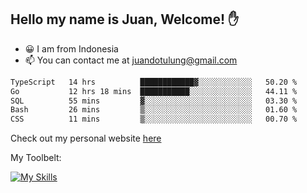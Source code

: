 ## Hello my name is Juan, Welcome! ✋

- 😀 I am from Indonesia
- 📫 You can contact me at juandotulung@gmail.com

<!--START_SECTION:waka-->

```txt
TypeScript   14 hrs          ████████████▓░░░░░░░░░░░░   50.20 %
Go           12 hrs 18 mins  ███████████░░░░░░░░░░░░░░   44.11 %
SQL          55 mins         ▓░░░░░░░░░░░░░░░░░░░░░░░░   03.30 %
Bash         26 mins         ▒░░░░░░░░░░░░░░░░░░░░░░░░   01.60 %
CSS          11 mins         ▒░░░░░░░░░░░░░░░░░░░░░░░░   00.70 %
```

<!--END_SECTION:waka-->

Check out my personal website [here](https://juanchristian.com)

My Toolbelt:

[![My Skills](https://skillicons.dev/icons?i=go,js,ts,nodejs,react,nextjs,python,php,laravel,aws,bash,linux,postgres,mysql,redis,mongodb,docker)](https://skillicons.dev)

